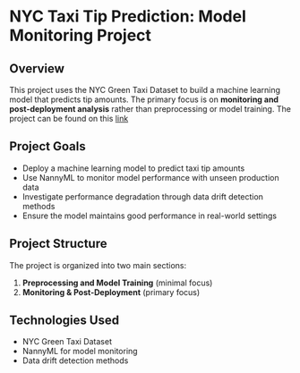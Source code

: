 # NYC Taxi Tip Prediction: Model Monitoring Project

## Overview
This project uses the NYC Green Taxi Dataset to build a machine learning model that predicts tip amounts. The primary focus is on **monitoring and post-deployment analysis** rather than preprocessing or model training. The project can be found on this [link](https://drive.google.com/drive/folders/178e_MmCNCsiyqZ9XaDQoxSXX7fN2_960?usp=drive_link)

## Project Goals
- Deploy a machine learning model to predict taxi tip amounts
- Use NannyML to monitor model performance with unseen production data
- Investigate performance degradation through data drift detection methods
- Ensure the model maintains good performance in real-world settings

## Project Structure
The project is organized into two main sections:
1. **Preprocessing and Model Training** (minimal focus)
2. **Monitoring & Post-Deployment** (primary focus)

## Technologies Used
- NYC Green Taxi Dataset
- NannyML for model monitoring
- Data drift detection methods

